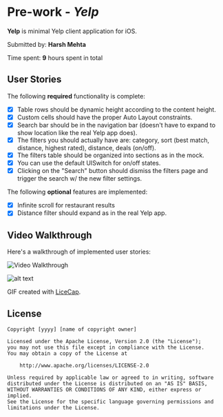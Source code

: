 # Pre-work - *Yelp*

**Yelp** is minimal Yelp client application for iOS.

Submitted by: **Harsh Mehta**

Time spent: **9** hours spent in total

## User Stories

The following **required** functionality is complete:

* [x] Table rows should be dynamic height according to the content height.
* [x] Custom cells should have the proper Auto Layout constraints.
* [x] Search bar should be in the navigation bar (doesn't have to expand to show location like the real Yelp app does).
* [x] The filters you should actually have are: category, sort (best match, distance, highest rated), distance, deals (on/off).
* [x] The filters table should be organized into sections as in the mock.
* [x] You can use the default UISwitch for on/off states.
* [x] Clicking on the "Search" button should dismiss the filters page and trigger the search w/ the new filter settings.

The following **optional** features are implemented:
* [x] Infinite scroll for restaurant results
* [x] Distance filter should expand as in the real Yelp app.

## Video Walkthrough 

Here's a walkthrough of implemented user stories:

<img src='https://i.imgur.com/WTXRvV6.gif' title='Video Walkthrough' width='' alt='Video Walkthrough' />

![alt text](codepath-yelp.gif)

GIF created with [LiceCap](http://www.cockos.com/licecap/).


## License

    Copyright [yyyy] [name of copyright owner]

    Licensed under the Apache License, Version 2.0 (the "License");
    you may not use this file except in compliance with the License.
    You may obtain a copy of the License at

        http://www.apache.org/licenses/LICENSE-2.0

    Unless required by applicable law or agreed to in writing, software
    distributed under the License is distributed on an "AS IS" BASIS,
    WITHOUT WARRANTIES OR CONDITIONS OF ANY KIND, either express or implied.
    See the License for the specific language governing permissions and
    limitations under the License.

